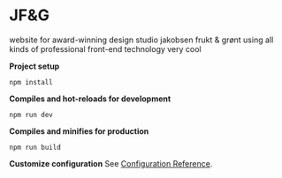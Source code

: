 # JF&G

website for award-winning design studio jakobsen frukt & grønt
using all kinds of professional front-end technology
very cool

**Project setup**
```
npm install
```

**Compiles and hot-reloads for development**
```
npm run dev
```

**Compiles and minifies for production**
```
npm run build
```

**Customize configuration**
See [Configuration Reference](https://cli.vuejs.org/config/).

